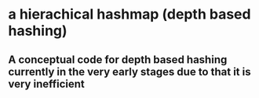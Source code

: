 # a hierachical hashmap (depth based hashing)

## A conceptual code for depth based hashing currently in the very early stages due to that it is very inefficient